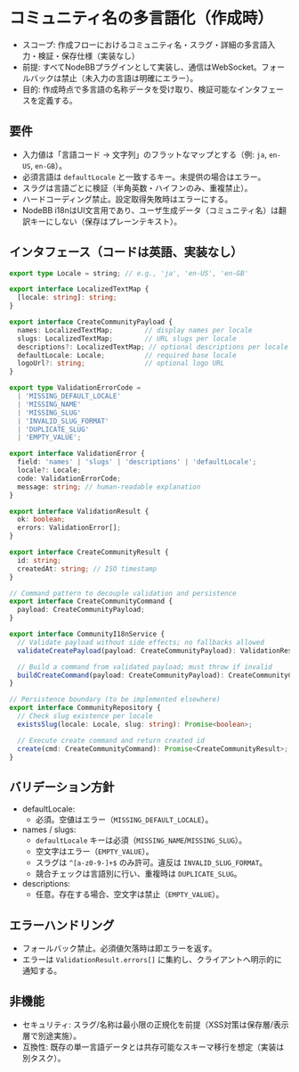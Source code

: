 # コミュニティ名の多言語化（作成時）

- スコープ: 作成フローにおけるコミュニティ名・スラグ・詳細の多言語入力・検証・保存仕様（実装なし）
- 前提: すべてNodeBBプラグインとして実装し、通信はWebSocket。フォールバックは禁止（未入力の言語は明確にエラー）。
- 目的: 作成時点で多言語の名称データを受け取り、検証可能なインタフェースを定義する。

## 要件

- 入力値は「言語コード → 文字列」のフラットなマップとする（例: `ja`, `en-US`, `en-GB`）。
- 必須言語は `defaultLocale` と一致するキー。未提供の場合はエラー。
- スラグは言語ごとに検証（半角英数・ハイフンのみ、重複禁止）。
- ハードコーディング禁止。設定取得失敗時はエラーにする。
- NodeBB i18nはUI文言用であり、ユーザ生成データ（コミュニティ名）は翻訳キーにしない（保存はプレーンテキスト）。

## インタフェース（コードは英語、実装なし）

```ts
export type Locale = string; // e.g., 'ja', 'en-US', 'en-GB'

export interface LocalizedTextMap {
  [locale: string]: string;
}

export interface CreateCommunityPayload {
  names: LocalizedTextMap;        // display names per locale
  slugs: LocalizedTextMap;        // URL slugs per locale
  descriptions?: LocalizedTextMap; // optional descriptions per locale
  defaultLocale: Locale;          // required base locale
  logoUrl?: string;               // optional logo URL
}

export type ValidationErrorCode =
  | 'MISSING_DEFAULT_LOCALE'
  | 'MISSING_NAME'
  | 'MISSING_SLUG'
  | 'INVALID_SLUG_FORMAT'
  | 'DUPLICATE_SLUG'
  | 'EMPTY_VALUE';

export interface ValidationError {
  field: 'names' | 'slugs' | 'descriptions' | 'defaultLocale';
  locale?: Locale;
  code: ValidationErrorCode;
  message: string; // human-readable explanation
}

export interface ValidationResult {
  ok: boolean;
  errors: ValidationError[];
}

export interface CreateCommunityResult {
  id: string;
  createdAt: string; // ISO timestamp
}

// Command pattern to decouple validation and persistence
export interface CreateCommunityCommand {
  payload: CreateCommunityPayload;
}

export interface CommunityI18nService {
  // Validate payload without side effects; no fallbacks allowed
  validateCreatePayload(payload: CreateCommunityPayload): ValidationResult;

  // Build a command from validated payload; must throw if invalid
  buildCreateCommand(payload: CreateCommunityPayload): CreateCommunityCommand;
}

// Persistence boundary (to be implemented elsewhere)
export interface CommunityRepository {
  // Check slug existence per locale
  existsSlug(locale: Locale, slug: string): Promise<boolean>;

  // Execute create command and return created id
  create(cmd: CreateCommunityCommand): Promise<CreateCommunityResult>;
}
```

## バリデーション方針

- defaultLocale:
  - 必須。空値はエラー（`MISSING_DEFAULT_LOCALE`）。
- names / slugs:
  - `defaultLocale` キーは必須（`MISSING_NAME`/`MISSING_SLUG`）。
  - 空文字はエラー（`EMPTY_VALUE`）。
  - スラグは `^[a-z0-9-]+$` のみ許可。違反は `INVALID_SLUG_FORMAT`。
  - 競合チェックは言語別に行い、重複時は `DUPLICATE_SLUG`。
- descriptions:
  - 任意。存在する場合、空文字は禁止（`EMPTY_VALUE`）。

## エラーハンドリング

- フォールバック禁止。必須値欠落時は即エラーを返す。
- エラーは `ValidationResult.errors[]` に集約し、クライアントへ明示的に通知する。

## 非機能

- セキュリティ: スラグ/名称は最小限の正規化を前提（XSS対策は保存層/表示層で別途実施）。
- 互換性: 既存の単一言語データとは共存可能なスキーマ移行を想定（実装は別タスク）。

